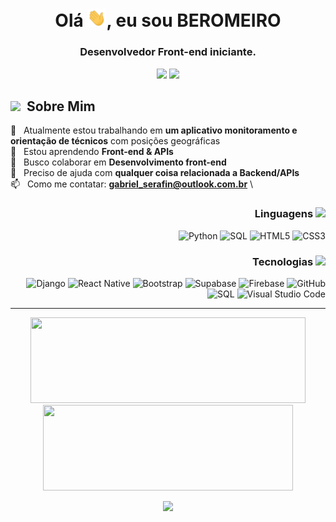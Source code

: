 <h1 align="center">Olá <img src="https://raw.githubusercontent.com/ABSphreak/ABSphreak/master/gifs/Hi.gif" width="30px">, eu sou BEROMEIRO</h1>
<h3 align="center">Desenvolvedor Front-end iniciante.</h3>

<p align="center">
<a href="https://www.linkedin.com/in/gabriel-romeiro-3209b5230/" target="_blank"><img src="https://img.shields.io/badge/LinkedIn-0A66C2.svg?style=for-the-badge&logo=LinkedIn&logoColor=white"/></a>
<a href="mailto:gabriel_serafin@outlook.com.br" target="_blank"><img src="https://img.shields.io/badge/Microsoft%20Outlook-0077B5.svg?style=for-the-badge&logo=Microsoft-Outlook&logoColor=white"/></a>


## <img src="./gifs/man_raising_hand.gif" width="40px"/> &nbsp;Sobre Mim

🔭 &nbsp; Atualmente estou trabalhando em **um aplicativo monitoramento e orientação de técnicos** com posições geográficas \
🌱 &nbsp; Estou aprendendo **Front-end & APIs** \
👯 &nbsp; Busco colaborar em **Desenvolvimento front-end** \
🤝 &nbsp; Preciso de ajuda com **qualquer coisa relacionada a Backend/APIs** \
📫 &nbsp; Como me contatar: **gabriel_serafin@outlook.com.br** \


<div align="right">

### Linguagens <img src="https://raw.githubusercontent.com/ABSphreak/ABSphreak/master/gifs/writing_hand.gif" width="20px"/>

![Python](https://img.shields.io/badge/-Python-000?&logo=Python)
![SQL](https://img.shields.io/badge/-SQL-000?&logo=MySQL)
![HTML5](https://img.shields.io/badge/-HTML5-000?&logo=HTML5)
![CSS3](https://img.shields.io/badge/-CSS3-000?&logo=CSS3)

### Tecnologias <img src="https://raw.githubusercontent.com/ABSphreak/ABSphreak/master/gifs/rocket.gif" width="20px"/>

![Django](https://img.shields.io/badge/-django-000?logo=django)
![React Native](https://img.shields.io/badge/-React_Native-000?&logo=React)
![Bootstrap](https://img.shields.io/badge/-Bootstrap-000?&logo=Bootstrap)
![Supabase](https://img.shields.io/badge/-Supabase-000?&logo=Supabase)
![Firebase](https://img.shields.io/badge/-Firebase-000?&logo=Firebase)
![GitHub](https://img.shields.io/badge/-GitHub-000?logo=github)
![SQL](https://img.shields.io/badge/-SQL-000?&logo=SQL)
![Visual Studio Code](https://img.shields.io/badge/-Visual%20Studio%20Code-000?logo=visual-studio-code)


</div>

---

<p align="center">
<a href="https://github.com/BEROMEIRO">
<img height="137px" width="440px" src="https://github-readme-stats.vercel.app/api?username=BEROMEIRO&hide_title=true&hide_border=true&line_height=21" />
<img height="137px" width="400px" src="https://github-readme-stats.vercel.app/api/top-langs/?username=BEROMEIRO&hide_title=true&hide_border=true&layout=compact&langs_count=6" />
</a>


<p align='center'><img src='https://visitor-badge.laobi.icu/badge?page_id=BEROMEIRO'></p>
